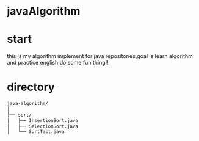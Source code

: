 # javaAlgorithm

# start
this is my algorithm implement for java repositories,goal is learn algorithm and practice english,do some fun thing!!

# directory
```bash
java-algorithm/
│
├── sort/
│   ├── InsertionSort.java
│   ├── SelectionSort.java
│   └── SortTest.java
```
